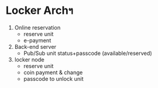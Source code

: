 # Locker Archฯ

1. Online reservation
    - reserve unit
    - e-payment
2. Back-end server
    - Pub/Sub unit status+passcode (available/reserved)
3. locker node
    - reserve unit
    - coin payment & change
    - passcode to unlock unit